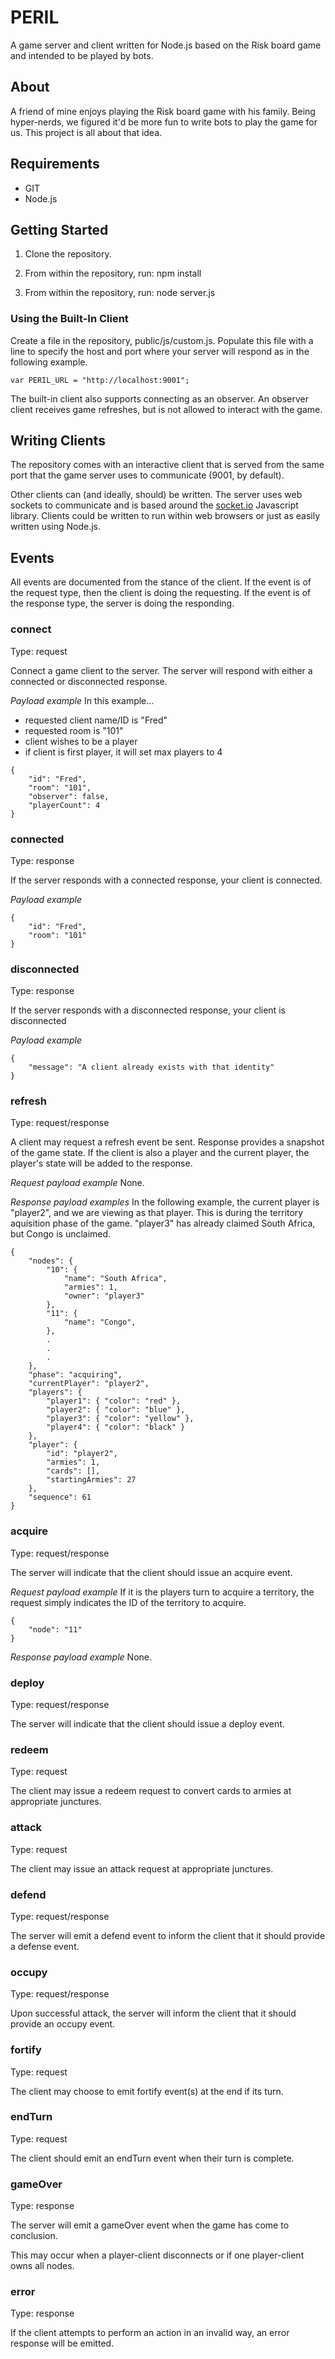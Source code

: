 # PERIL

A game server and client written for Node.js based on the Risk board
game and intended to be played by bots.



## About

A friend of mine enjoys playing the Risk board game with his family.
Being hyper-nerds, we figured it'd be more fun to write bots to play
the game for us.  This project is all about that idea.



## Requirements

- GIT
- Node.js



## Getting Started

1. Clone the repository.

2. From within the repository, run: npm install

4. From within the repository, run: node server.js


### Using the Built-In Client

Create a file in the repository, public/js/custom.js.  Populate
this file with a line to specify the host and port where your server
will respond as in the following example.

```
var PERIL_URL = "http://localhost:9001";
```

The built-in client also supports connecting as an observer.  An
observer client receives game refreshes, but is not allowed to
interact with the game.


## Writing Clients

The repository comes with an interactive client that is served from
the same port that the game server uses to communicate (9001, by
default).

Other clients can (and ideally, should) be written.  The server uses
web sockets to communicate and is based around the
[socket.io](http://socket.io) Javascript library.  Clients could be
written to run within web browsers or just as easily written using
Node.js.



## Events

All events are documented from the stance of the client.  If the event
is of the request type, then the client is doing the requesting.  If
the event is of the response type, the server is doing the responding.


### connect
Type: request

Connect a game client to the server.  The server will respond with
either a connected or disconnected response.

_Payload example_
In this example...
- requested client name/ID is "Fred"
- requested room is "101"
- client wishes to be a player
- if client is first player, it will set max players to 4

```
{
    "id": "Fred",
    "room": "101",
    "observer": false,
    "playerCount": 4
}
```


### connected
Type: response

If the server responds with a connected response, your client is
connected.

_Payload example_
```
{
    "id": "Fred",
    "room": "101"
}
```


### disconnected
Type: response

If the server responds with a disconnected response, your client is
disconnected

_Payload example_
```
{
    "message": "A client already exists with that identity"
}
```


### refresh
Type: request/response

A client may request a refresh event be sent.  Response provides a
snapshot of the game state.  If the client is also a player and the
current player, the player's state will be added to the response.

_Request payload example_
None.

_Response payload examples_
 In the following example, the current player is "player2", and we are
viewing as that player.  This is during the territory aquisition phase
of the game.  "player3" has already claimed South Africa, but Congo is
unclaimed.

```
{
    "nodes": {
        "10": {
            "name": "South Africa",
            "armies": 1,
            "owner": "player3"
        },
        "11": {
            "name": "Congo",
        },
        .
        .
        .
    },
    "phase": "acquiring",
    "currentPlayer": "player2",
    "players": {
        "player1": { "color": "red" },
        "player2": { "color": "blue" },
        "player3": { "color": "yellow" },
        "player4": { "color": "black" }
    },
    "player": {
        "id": "player2",
        "armies": 1,
        "cards": [],
        "startingArmies": 27
    },
    "sequence": 61
}
```


### acquire
Type: request/response

The server will indicate that the client should issue an acquire
event.

_Request payload example_
 If it is the players turn to acquire a territory, the request simply
indicates the ID of the territory to acquire.

```
{
    "node": "11"
}
```

_Response payload example_
None.


### deploy
Type: request/response

The server will indicate that the client should issue a deploy event.


### redeem
Type: request

The client may issue a redeem request to convert cards to armies at
appropriate junctures.


### attack
Type: request

The client may issue an attack request at appropriate junctures.


### defend
Type: request/response

The server will emit a defend event to inform the client that it
should provide a defense event.


### occupy
Type: request/response

Upon successful attack, the server will inform the client that it
should provide an occupy event.


### fortify
Type: request

The client may choose to emit fortify event(s) at the end if its turn.


### endTurn
Type: request

The client should emit an endTurn event when their turn is complete.


### gameOver
Type: response

The server will emit a gameOver event when the game has come to
conclusion.

This may occur when a player-client disconnects or if one
player-client owns all nodes.


### error
Type: response

If the client attempts to perform an action in an invalid way, an
error response will be emitted.

